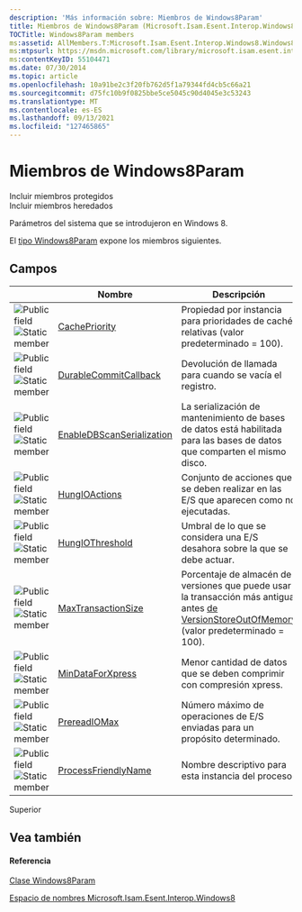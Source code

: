 ```yaml
---
description: 'Más información sobre: Miembros de Windows8Param'
title: Miembros de Windows8Param (Microsoft.Isam.Esent.Interop.Windows8)
TOCTitle: Windows8Param members
ms:assetid: AllMembers.T:Microsoft.Isam.Esent.Interop.Windows8.Windows8Param
ms:mtpsurl: https://msdn.microsoft.com/library/microsoft.isam.esent.interop.windows8.windows8param_members(v=EXCHG.10)
ms:contentKeyID: 55104471
ms.date: 07/30/2014
ms.topic: article
ms.openlocfilehash: 10a91be2c3f20fb762d5f1a79344fd4cb5c66a21
ms.sourcegitcommit: d75fc10b9f0825bbe5ce5045c90d4045e3c53243
ms.translationtype: MT
ms.contentlocale: es-ES
ms.lasthandoff: 09/13/2021
ms.locfileid: "127465865"
---
```

# <a name="windows8param-members"></a>Miembros de Windows8Param

Incluir miembros protegidos  
Incluir miembros heredados  

Parámetros del sistema que se introdujeron en Windows 8.

El [tipo Windows8Param](./windows8param-class.md) expone los miembros siguientes.

## <a name="fields"></a>Campos

<table>
<thead>
<tr class="header">
<th> </th>
<th>Nombre</th>
<th>Descripción</th>
</tr>
</thead>
<tbody>
<tr class="odd">
<td><img src="../images/hh596466.pubfield(exchg.10).gif" title="Campo público" alt="Public field" /><img src="../images/dn292146.static(exchg.10).gif" title="Miembro estático" alt="Static member" /></td>
<td><a href="dn335396(v=exchg.10).md">CachePriority</a></td>
<td>Propiedad por instancia para prioridades de caché relativas (valor predeterminado = 100).</td>
</tr>
<tr class="even">
<td><img src="../images/hh596466.pubfield(exchg.10).gif" title="Campo público" alt="Public field" /><img src="../images/dn292146.static(exchg.10).gif" title="Miembro estático" alt="Static member" /></td>
<td><a href="dn335507(v=exchg.10).md">DurableCommitCallback</a></td>
<td>Devolución de llamada para cuando se vacía el registro.</td>
</tr>
<tr class="odd">
<td><img src="../images/hh596466.pubfield(exchg.10).gif" title="Campo público" alt="Public field" /><img src="../images/dn292146.static(exchg.10).gif" title="Miembro estático" alt="Static member" /></td>
<td><a href="dn335509(v=exchg.10).md">EnableDBScanSerialization</a></td>
<td>La serialización de mantenimiento de bases de datos está habilitada para las bases de datos que comparten el mismo disco.</td>
</tr>
<tr class="even">
<td><img src="../images/hh596466.pubfield(exchg.10).gif" title="Campo público" alt="Public field" /><img src="../images/dn292146.static(exchg.10).gif" title="Miembro estático" alt="Static member" /></td>
<td><a href="dn335510(v=exchg.10).md">HungIOActions</a></td>
<td>Conjunto de acciones que se deben realizar en las E/S que aparecen como no ejecutadas.</td>
</tr>
<tr class="odd">
<td><img src="../images/hh596466.pubfield(exchg.10).gif" title="Campo público" alt="Public field" /><img src="../images/dn292146.static(exchg.10).gif" title="Miembro estático" alt="Static member" /></td>
<td><a href="dn335400(v=exchg.10).md">HungIOThreshold</a></td>
<td>Umbral de lo que se considera una E/S desahora sobre la que se debe actuar.</td>
</tr>
<tr class="even">
<td><img src="../images/hh596466.pubfield(exchg.10).gif" title="Campo público" alt="Public field" /><img src="../images/dn292146.static(exchg.10).gif" title="Miembro estático" alt="Static member" /></td>
<td><a href="dn335511(v=exchg.10).md">MaxTransactionSize</a></td>
<td>Porcentaje de almacén de versiones que puede usar la transacción más antigua antes <a href="hh564840(v=exchg.10).md">de VersionStoreOutOfMemory</a> (valor predeterminado = 100).</td>
</tr>
<tr class="odd">
<td><img src="../images/hh596466.pubfield(exchg.10).gif" title="Campo público" alt="Public field" /><img src="../images/dn292146.static(exchg.10).gif" title="Miembro estático" alt="Static member" /></td>
<td><a href="dn335403(v=exchg.10).md">MinDataForXpress</a></td>
<td>Menor cantidad de datos que se deben comprimir con compresión xpress.</td>
</tr>
<tr class="even">
<td><img src="../images/hh596466.pubfield(exchg.10).gif" title="Campo público" alt="Public field" /><img src="../images/dn292146.static(exchg.10).gif" title="Miembro estático" alt="Static member" /></td>
<td><a href="dn335408(v=exchg.10).md">PrereadIOMax</a></td>
<td>Número máximo de operaciones de E/S enviadas para un propósito determinado.</td>
</tr>
<tr class="odd">
<td><img src="../images/hh596466.pubfield(exchg.10).gif" title="Campo público" alt="Public field" /><img src="../images/dn292146.static(exchg.10).gif" title="Miembro estático" alt="Static member" /></td>
<td><a href="dn335407(v=exchg.10).md">ProcessFriendlyName</a></td>
<td>Nombre descriptivo para esta instancia del proceso.</td>
</tr>
</tbody>
</table>


Superior

## <a name="see-also"></a>Vea también

#### <a name="reference"></a>Referencia

[Clase Windows8Param](./windows8param-class.md)

[Espacio de nombres Microsoft.Isam.Esent.Interop.Windows8](./microsoft.isam.esent.interop.windows8-namespace.md)
